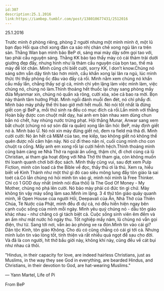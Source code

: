 ```yaml
---
id:307
description:25.1.2016
link:https://iambep.tumblr.com/post/138010677431/2512016
---
```


25.1.2016

Trước mình ở phòng riêng, phòng 2 người nhưng một mình mình ở, một lũ bạn
đạo Hồi qua chơi xong đàn ca sáo nhị chán chê xong ngủ lăn ra trên sàn.
Thằng Wan bạn mình bảo BeP ơi, sáng mai mày dậy sớm gọi tao với, tao phải
cầu nguyện sáng. Thằng KK bảo tao thấy mày có cái thảm trải dưới giường
đẹp đấy, nhưng hình như là thảm cầu nguyện của bọn tao, thế mà mày để lót
chân. Mình cũng chỉ biết cười, sorry KK, I don’t know.Chúng nó sáng sớm
vẫn dậy tỉnh táo hơn mình, cầu khấn xong lại lăn ra ngủ, lúc mình thức thì
thấy phòng ốc đâu vào đấy cả rồi. Mình nằm xem chúng nó khấn cầu mấy lần,
chẳng thấy sợ gì cả, mình chỉ yên lặng làm việc mình làm, việc chúng nó,
chúng nó làm.Thỉnh thoảng hết thuốc lại chạy sang phòng mấy đứa Myanmar
xin, chúng nó quấn xà rông, cười xòa, xòe cả bao ra mời. Bọn này thành tâm
hướng Phật. Mình ngồi đánh muỗi đen đét, nó chỉ phẩy đi. Mình bảo mày phẩy
thế thì bao giờ mới hết muỗi. Nó nói tốt nhất là đừng giết con gì BeP ạ,
mỗi thứ sinh ra đều có mục đích cả rồi.Lần mình với thằng Hoàn bẫy được
con chuột mất dạy, hai anh em bàn nhau xem dùng chun bắn nó chết, hay nhúng
nước trừng phạt. Hội thằng Munar, Anwar sang xem bắt chuột (chúng nó sợ
són đái ra quần) xong lần lần hỏi: BeP, mày định giết nó à. Mình bảo Ừ.
Nó nói xin mày đừng giết nó, đem ra field mà thả đi. Mình cười cười: Nó
ăn hết cả M&M của tao, mẹ kiếp, tao không giết nó không thể quên được nỗi
căm hận này. Nó cứ đi theo năn nỉ, cuối cùng mình cho con chuột ra cống.
Mấy anh em xong rồi lại cười hềnh hệch.Thỉnh thoảng mình cũng bám càng xe
Nhà Thờ ra ngoài ăn uống, thậm chí, đi chơi cùng cả lũ Christian, ai tham
gia hoạt động với Nhà Thờ thì tham gia, còn không muốn thì loanh quanh chơi
bời đọc sách. Mình thấy cũng vui, sau đợt xem Pulp Fiction, mình còn load
cả the Bible về đọc, thấy thú ơi là thú. Xem ra, hiểu biết về Kinh Thánh
như một thứ gì đó cao siêu mông lung đầy tôn giáo là sai toét cả.Có lần
chúng nó hỏi mình tin vào gì, mình nói mình là Free Thinker. Chỉ có 1 GOD
duy nhất (mình nói đùa thôi) là The God Of Money - My Mother, chúng nó phá
lên cười. Nó bảo mày phải có đức tin gì chứ. Mày không tin vậy mày sống
làm sao.Mình im lặng. 3 4 thứ tôn giáo quây quanh mình, lễ Open House của
người Hồi, Deepavali của Ấn, Nhà Thờ của Thiên Chúa, Té Nước của Phật, mình
đều đi dự cả, nó đều hiển hiện ngay bên cạnh cuộc sống của mình mỗi ngày.
Mình yêu quý chúng nó - dẫu tôn giáo khác nhau - như chẳng có gì tách biệt
cả. Cuộc sống sinh viên êm đềm và an ấm như mặt nước hồ ngày thu. Tốt nghiệp
mấy năm, lũ chúng nó vẫn gọi điện, thư từ. Sang tới nơi, vẫn ào ào phóng
xe ra đón.Mình tin vào cái gì? Dân tộc Kinh, tôn giáo Không. Cho dù có cũng
chẳng có cái gì tới cả. Nhưng mình luôn tin vào lòng tốt, tính thiện và
rất nhiều quả ngọt để sau cho đời. Và đã là con người, hít thở bầu giời
này, không khí này, cũng đều về cát bụi như nhau cả thôi.

"Hindus, in their capacity for love, are indeed hairless Christians, just
as Muslims, in the way they see God in everything, are bearded Hindus, and
Christians, in their devotion to God, are hat-wearing Muslims."

― Yann Martel, Life of Pi

From BeP